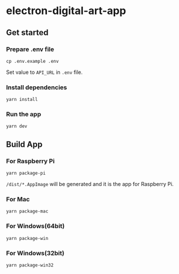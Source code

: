 # electron-digital-art-app
## Get started
### Prepare .env file
```
cp .env.example .env
```
Set value to `API_URL` in `.env` file.

### Install dependencies
```
yarn install
```

### Run the app
```
yarn dev
```

## Build App
### For Raspberry Pi
```
yarn package-pi
```

`/dist/*.AppImage` will be generated and it is the app for Raspberry Pi.

### For Mac
```
yarn package-mac
```

### For Windows(64bit)
```
yarn package-win
```

### For Windows(32bit)
```
yarn package-win32
```
